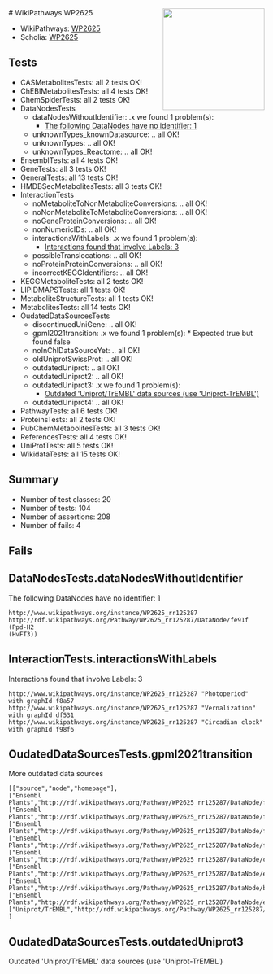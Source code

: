 <img style="float: right; width: 200px" src="https://upload.wikimedia.org/wikipedia/commons/thumb/8/83/Wplogo_with_text_500.png/640px-Wplogo_with_text_500.png" />
# WikiPathways WP2625

* WikiPathways: [WP2625](https://wikipathways.org/pathways/WP2625)
* Scholia: [WP2625](https://scholia.toolforge.org/wikipathways/WP2625)
## Tests
* CASMetabolitesTests: all 2 tests OK!
* ChEBIMetabolitesTests: all 4 tests OK!
* ChemSpiderTests: all 2 tests OK!
* DataNodesTests
    * dataNodesWithoutIdentifier: .x we found 1 problem(s):
        * [The following DataNodes have no identifier: 1](#d2d32fa0)
    * unknownTypes_knownDatasource: .. all OK!
    * unknownTypes: .. all OK!
    * unknownTypes_Reactome: .. all OK!
* EnsemblTests: all 4 tests OK!
* GeneTests: all 3 tests OK!
* GeneralTests: all 13 tests OK!
* HMDBSecMetabolitesTests: all 3 tests OK!
* InteractionTests
    * noMetaboliteToNonMetaboliteConversions: .. all OK!
    * noNonMetaboliteToMetaboliteConversions: .. all OK!
    * noGeneProteinConversions: .. all OK!
    * nonNumericIDs: .. all OK!
    * interactionsWithLabels: .x we found 1 problem(s):
        * [Interactions found that involve Labels: 3](#630d267a)
    * possibleTranslocations: .. all OK!
    * noProteinProteinConversions: .. all OK!
    * incorrectKEGGIdentifiers: .. all OK!
* KEGGMetaboliteTests: all 2 tests OK!
* LIPIDMAPSTests: all 1 tests OK!
* MetaboliteStructureTests: all 1 tests OK!
* MetabolitesTests: all 14 tests OK!
* OudatedDataSourcesTests
    * discontinuedUniGene: .. all OK!
    * gpml2021transition: .x we found 1 problem(s):
            * Expected true but found false
    * noInChIDataSourceYet: .. all OK!
    * oldUniprotSwissProt: .. all OK!
    * outdatedUniprot: .. all OK!
    * outdatedUniprot2: .. all OK!
    * outdatedUniprot3: .x we found 1 problem(s):
        * [Outdated 'Uniprot/TrEMBL' data sources (use 'Uniprot-TrEMBL')](#49a3ab75)
    * outdatedUniprot4: .. all OK!
* PathwayTests: all 6 tests OK!
* ProteinsTests: all 2 tests OK!
* PubChemMetabolitesTests: all 3 tests OK!
* ReferencesTests: all 4 tests OK!
* UniProtTests: all 5 tests OK!
* WikidataTests: all 15 tests OK!


## Summary

* Number of test classes: 20
* Number of tests: 104
* Number of assertions: 208
* Number of fails: 4

## Fails

<a name="d2d32fa0" />

## DataNodesTests.dataNodesWithoutIdentifier

The following DataNodes have no identifier: 1
```
http://www.wikipathways.org/instance/WP2625_rr125287 http://rdf.wikipathways.org/Pathway/WP2625_rr125287/DataNode/fe91f (Ppd-H2
(HvFT3))
```

<a name="630d267a" />

## InteractionTests.interactionsWithLabels

Interactions found that involve Labels: 3
```
http://www.wikipathways.org/instance/WP2625_rr125287 "Photoperiod" with graphId f8a57
http://www.wikipathways.org/instance/WP2625_rr125287 "Vernalization" with graphId df531
http://www.wikipathways.org/instance/WP2625_rr125287 "Circadian clock" with graphId f98f6
```

<a name="4d0785cc" />

## OudatedDataSourcesTests.gpml2021transition

More outdated data sources
```
[["source","node","homepage"],
["Ensembl Plants","http://rdf.wikipathways.org/Pathway/WP2625_rr125287/DataNode/fce2e","http://www.wikipathways.org/instance/WP2625_rr125287"],
["Ensembl Plants","http://rdf.wikipathways.org/Pathway/WP2625_rr125287/DataNode/f5dd2","http://www.wikipathways.org/instance/WP2625_rr125287"],
["Ensembl Plants","http://rdf.wikipathways.org/Pathway/WP2625_rr125287/DataNode/f17b1","http://www.wikipathways.org/instance/WP2625_rr125287"],
["Ensembl Plants","http://rdf.wikipathways.org/Pathway/WP2625_rr125287/DataNode/f8352","http://www.wikipathways.org/instance/WP2625_rr125287"],
["Ensembl Plants","http://rdf.wikipathways.org/Pathway/WP2625_rr125287/DataNode/c9f8f","http://www.wikipathways.org/instance/WP2625_rr125287"],
["Ensembl Plants","http://rdf.wikipathways.org/Pathway/WP2625_rr125287/DataNode/e894c","http://www.wikipathways.org/instance/WP2625_rr125287"],
["Ensembl Plants","http://rdf.wikipathways.org/Pathway/WP2625_rr125287/DataNode/b0065","http://www.wikipathways.org/instance/WP2625_rr125287"],
["Ensembl Plants","http://rdf.wikipathways.org/Pathway/WP2625_rr125287/DataNode/effbf","http://www.wikipathways.org/instance/WP2625_rr125287"],
["Uniprot/TrEMBL","http://rdf.wikipathways.org/Pathway/WP2625_rr125287/DataNode/fc5f7","http://www.wikipathways.org/instance/WP2625_rr125287"]
]
```

<a name="49a3ab75" />

## OudatedDataSourcesTests.outdatedUniprot3

Outdated 'Uniprot/TrEMBL' data sources (use 'Uniprot-TrEMBL')
